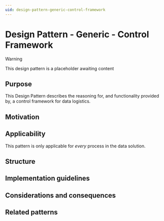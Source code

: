 ```yaml
---
uid: design-pattern-generic-control-framework
---
```


# Design Pattern - Generic - Control Framework

> [!WARNING]
> This design pattern is a placeholder awaiting content

## Purpose

This Design Pattern describes the reasoning for, and functionality provided by, a control framework for data logistics.

## Motivation

## Applicability

This pattern is only applicable for _every_ process in the data solution.

## Structure

## Implementation guidelines

## Considerations and consequences

## Related patterns
